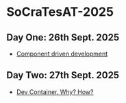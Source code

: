 # SoCraTesAT-2025

## Day One: 26th Sept. 2025
* [Component driven development](component-driven-development)

## Day Two: 27th Sept. 2025
* [Dev Container. Why? How?](dev-container-why-how)
